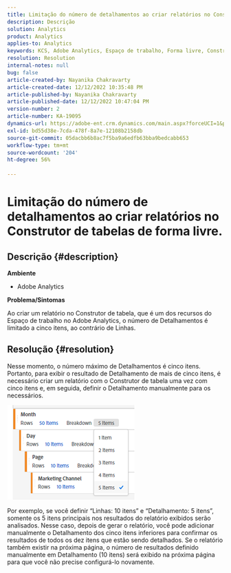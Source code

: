 ```yaml
---
title: Limitação do número de detalhamentos ao criar relatórios no Construtor de tabelas de forma livre.
description: Descrição
solution: Analytics
product: Analytics
applies-to: Analytics
keywords: KCS, Adobe Analytics, Espaço de trabalho, Forma livre, Construtor de tabela, Limitação
resolution: Resolution
internal-notes: null
bug: false
article-created-by: Nayanika Chakravarty
article-created-date: 12/12/2022 10:35:48 PM
article-published-by: Nayanika Chakravarty
article-published-date: 12/12/2022 10:47:04 PM
version-number: 2
article-number: KA-19095
dynamics-url: https://adobe-ent.crm.dynamics.com/main.aspx?forceUCI=1&pagetype=entityrecord&etn=knowledgearticle&id=4315ac52-6d7a-ed11-81ac-6045bd006b25
exl-id: bd55d38e-7cda-478f-8a7e-12108b2158db
source-git-commit: 05dacbb6b8ac7f5ba9a6edfb63bba9bedcabb653
workflow-type: tm+mt
source-wordcount: '204'
ht-degree: 56%

---
```


# Limitação do número de detalhamentos ao criar relatórios no Construtor de tabelas de forma livre.

## Descrição {#description}


<b>Ambiente</b>

- Adobe Analytics

<b>Problema/Sintomas</b>

Ao criar um relatório no Construtor de tabela, que é um dos recursos do Espaço de trabalho no Adobe Analytics, o número de Detalhamentos é limitado a cinco itens, ao contrário de Linhas.


## Resolução {#resolution}


Nesse momento, o número máximo de Detalhamentos é cinco itens. Portanto, para exibir o resultado de Detalhamento de mais de cinco itens, é necessário criar um relatório com o Construtor de tabela uma vez com cinco itens e, em seguida, definir o Detalhamento manualmente para os necessários.

![](assets/936a2ca2-6ab5-ec11-983f-000d3a5d0e57.png)

Por exemplo, se você definir “Linhas: 10 itens” e “Detalhamento: 5 itens”, somente os 5 itens principais nos resultados do relatório exibidos serão analisados. Nesse caso, depois de gerar o relatório, você pode adicionar manualmente o Detalhamento dos cinco itens inferiores para confirmar os resultados de todos os dez itens que estão sendo detalhados. Se o relatório também existir na próxima página, o número de resultados definido manualmente em Detalhamento (10 itens) será exibido na próxima página para que você não precise configurá-lo novamente.
